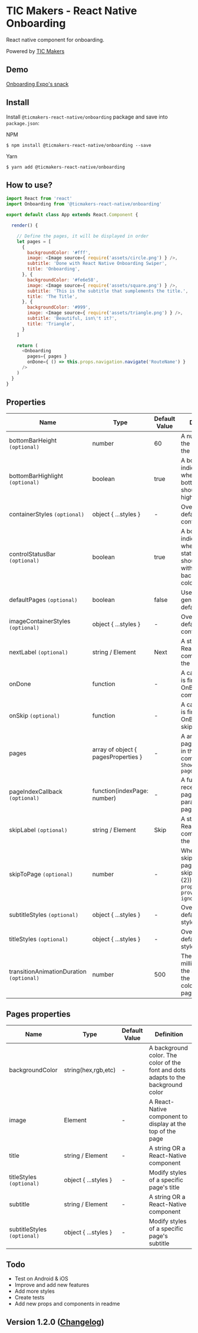 # TIC Makers - React Native Onboarding
React native component for onboarding.

Powered by [TIC Makers](https://ticmakers.com)

## Demo

[Onboarding Expo's snack]()

## Install

Install `@ticmakers-react-native/onboarding` package and save into `package.json`:

NPM
```shell
$ npm install @ticmakers-react-native/onboarding --save
```

Yarn
```shell
$ yarn add @ticmakers-react-native/onboarding
```

## How to use?

```javascript
import React from 'react'
import Onboarding from '@ticmakers-react-native/onboarding'

export default class App extends React.Component {

  render() {

    // Define the pages, it will be displayed in order
    let pages = [
      {
        backgroundColor: '#fff',
        image: <Image source={ require('assets/circle.png') } />,
        subtitle: 'Done with React Native Onboarding Swiper',
        title: 'Onboarding',
      }, {
        backgroundColor: '#fe6e58',
        image: <Image source={ require('assets/square.png') } />,
        subtitle: 'This is the subtitle that sumplements the title.',
        title: 'The Title',
      }, {
        backgroundColor: '#999',
        image: <Image source={ require('assets/triangle.png') } />,
        subtitle: 'Beautiful, isn\'t it?',
        title: 'Triangle',
      }
    ]

    return (
      <Onboarding
        pages={ pages }
        onDone={ () => this.props.navigation.navigate('RouteName') }
      />
    )
  }
}
```

## Properties

| Name | Type | Default Value | Definition |
| ---- | ---- | ------------- | ---------- |
| bottomBarHeight `(optional)` | number | 60 | A number for the height of the bottom bar
| bottomBarHighlight `(optional)` | boolean | true | A bool flag indicating whether the bottom bar should be highlighted
| containerStyles `(optional)` | object { ...styles } | - | Override the default container styles
| controlStatusBar `(optional)` | boolean | true | A bool flag indicating whether the status bar should change with the background color
| defaultPages `(optional)` | boolean | false | Use 3 pages generated by default
| imageContainerStyles `(optional)` | object { ...styles } | - | Override the default image container styles
| nextLabel `(optional)` | string / Element | Next | A string or a React-Native component for the Next label
| onDone | function | - | A callback that is fired after the OnBoarding is completed
| onSkip `(optional)` | function | - | A callback that is fired if the OnBoarding is skipped
| pages | array of object { pagesProperties } | - | A array of pages to show in the component. `Show below pagesProperties`
| pageIndexCallback `(optional)` | function(indexPage: number) | - | A function that receives the page index as a parameter on page change
| skipLabel `(optional)` | string / Element | Skip | A string OR a React-Native component for the Skip label
| skipToPage `(optional)` | number | - | When pressing skip, go to that page (ex. skipToPage={2}). `If this prop is provided, ignores onSkip`
| subtitleStyles `(optional)` | object { ...styles } | - | Override the default subtitle styles
| titleStyles `(optional)` | object { ...styles } | - | Override the default title styles
| transitionAnimationDuration `(optional)` | number | 500 | The duration in milliseconds for the animation of the background color for the page transition

## Pages properties
| Name | Type | Default Value | Definition |
| ---- | ---- | ------------- | ---------- |
| backgroundColor | string(hex,rgb,etc) | - | A background color. The color of the font and dots adapts to the background color
| image | Element | - | A React-Native component to display at the top of the page
| title | string / Element | - | A string OR a React-Native component
| titleStyles `(optional)` | object { ...styles } | - | Modify styles of a specific page's title
| subtitle | string / Element | - | A string OR a React-Native component
| subtitleStyles `(optional)` | object { ...styles } | - | Modify styles of a specific page's subtitle

## Todo

- Test on Android & iOS
- Improve and add new features
- Add more styles
- Create tests
- Add new props and components in readme

## Version 1.2.0 ([Changelog])

[Changelog]: https://bitbucket.org/ticmakers/rn-onboarding/src/master/CHANGELOG.md
